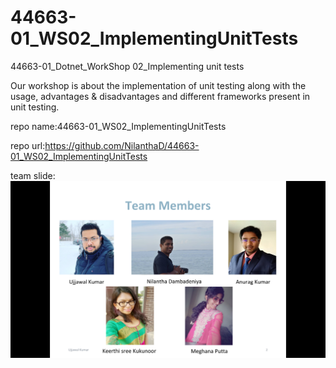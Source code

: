 # 44663-01_WS02_ImplementingUnitTests
44663-01_Dotnet_WorkShop 02_Implementing unit tests

Our workshop is about the implementation of unit testing along with the usage, advantages & disadvantages and different frameworks present in unit testing.

repo name:44663-01_WS02_ImplementingUnitTests

repo url:https://github.com/NilanthaD/44663-01_WS02_ImplementingUnitTests

team slide:![team](https://github.com/NilanthaD/44663-01_WS02_ImplementingUnitTests/blob/master/team.png)


